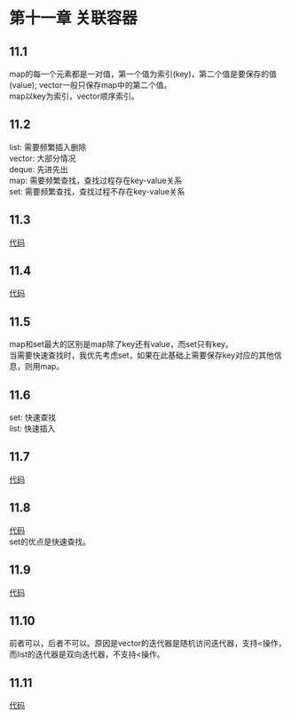 # 第十一章 关联容器

## 11.1
map的每一个元素都是一对值，第一个值为索引(key)，第二个值是要保存的值(value); vector一般只保存map中的第二个值。  
map以key为索引，vector顺序索引。

## 11.2
list: 需要频繁插入删除  
vector: 大部分情况  
deque: 先进先出  
map: 需要频繁查找，查找过程存在key-value关系  
set: 需要频繁查找，查找过程不存在key-value关系  

## 11.3
[代码](https://github.com/dqxcj/C-Primer-answer/blob/main/chapter11/11_3.cpp)

## 11.4
[代码](https://github.com/dqxcj/C-Primer-answer/blob/main/chapter11/11_4.cpp)

## 11.5
map和set最大的区别是map除了key还有value，而set只有key。  
当需要快速查找时，我优先考虑set，如果在此基础上需要保存key对应的其他信息，则用map。

## 11.6
set: 快速查找  
list: 快速插入

## 11.7
[代码](https://github.com/dqxcj/C-Primer-answer/blob/main/chapter11/11_7.cpp)

## 11.8
[代码](https://github.com/dqxcj/C-Primer-answer/blob/main/chapter11/11_8.cpp)  
set的优点是快速查找。

## 11.9
[代码](https://github.com/dqxcj/C-Primer-answer/blob/main/chapter11/11_9.cpp)  

## 11.10
前者可以，后者不可以。原因是vector的迭代器是随机访问迭代器，支持<操作，而list的迭代器是双向迭代器，不支持<操作。

## 11.11
[代码](https://github.com/dqxcj/C-Primer-answer/blob/main/chapter11/11_11.cpp)  